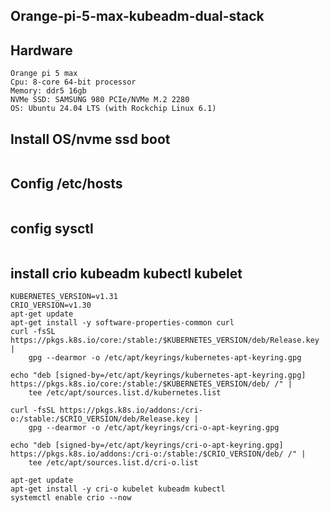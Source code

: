 ## Orange-pi-5-max-kubeadm-dual-stack
## Hardware
```
Orange pi 5 max
Cpu: 8-core 64-bit processor
Memory: ddr5 16gb
NVMe SSD: SAMSUNG 980 PCIe/NVMe M.2 2280
OS: Ubuntu 24.04 LTS (with Rockchip Linux 6.1)
```
## Install OS/nvme ssd boot
```

```
## Config /etc/hosts
```
```
## config sysctl
```
```
## install crio kubeadm kubectl kubelet
```
KUBERNETES_VERSION=v1.31
CRIO_VERSION=v1.30
apt-get update
apt-get install -y software-properties-common curl
curl -fsSL https://pkgs.k8s.io/core:/stable:/$KUBERNETES_VERSION/deb/Release.key |
    gpg --dearmor -o /etc/apt/keyrings/kubernetes-apt-keyring.gpg

echo "deb [signed-by=/etc/apt/keyrings/kubernetes-apt-keyring.gpg] https://pkgs.k8s.io/core:/stable:/$KUBERNETES_VERSION/deb/ /" |
    tee /etc/apt/sources.list.d/kubernetes.list

curl -fsSL https://pkgs.k8s.io/addons:/cri-o:/stable:/$CRIO_VERSION/deb/Release.key |
    gpg --dearmor -o /etc/apt/keyrings/cri-o-apt-keyring.gpg

echo "deb [signed-by=/etc/apt/keyrings/cri-o-apt-keyring.gpg] https://pkgs.k8s.io/addons:/cri-o:/stable:/$CRIO_VERSION/deb/ /" |
    tee /etc/apt/sources.list.d/cri-o.list

apt-get update
apt-get install -y cri-o kubelet kubeadm kubectl
systemctl enable crio --now
```